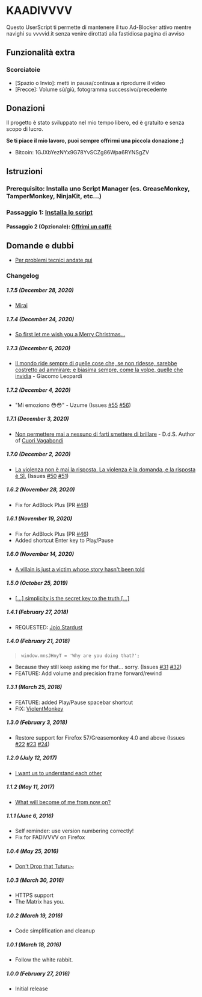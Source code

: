 # KAADIVVVV
Questo UserScript ti permette di mantenere il tuo Ad-Blocker attivo mentre navighi su vvvvid.it senza venire dirottati alla fastidiosa pagina di avviso

## Funzionalità extra
### Scorciatoie
* [Spazio o Invio]: metti in pausa/continua a riprodurre il video
* [Frecce]: Volume sù/giù, fotogramma successivo/precedente

## Donazioni
Il progetto è stato sviluppato nel mio tempo libero, ed è gratuito e senza scopo di lucro.

**Se ti piace il mio lavoro, puoi sempre offrirmi una piccola donazione ;)**

* Bitcoin: 1GJXbYezNYx9G78YvSCZg86Wpa6RYNSgZV

## Istruzioni
### Prerequisito: Installa uno Script Manager (es. GreaseMonkey, TamperMonkey, NinjaKit, etc...)
### Passaggio 1: [Installa lo script](https://openuserjs.org/install/Robotex/KAADIVVVV_-_vvvvid.it_Anti-Adblock_Killer.min.user.js)
#### Passaggio 2 (Opzionale): [Offrimi un caffé](https://github.com/Robotex/KAADIVVVV/blob/master/README.md#donazioni)

## Domande e dubbi
* [Per problemi tecnici andate qui](https://github.com/Robotex/KAADIVVVV/issues)

### Changelog
##### 1.7.5 (December 28, 2020)
>
* [Mirai](https://github.com/Robotex/KAADIVVVV/issues/61)

##### 1.7.4 (December 24, 2020)
>
* [So first let me wish you a Merry Christmas...](https://github.com/Robotex/KAADIVVVV/issues/59)

##### 1.7.3 (December 6, 2020)
>
* [Il mondo ride sempre di quelle cose che, se non ridesse, sarebbe costretto ad ammirare; e biasima sempre, come la volpe, quelle che invidia](https://github.com/Robotex/KAADIVVVV/issues/57) - Giacomo Leopardi

##### 1.7.2 (December 4, 2020)
>
* "Mi emoziono 😳😳" - Uzume (Issues [#55](https://github.com/Robotex/KAADIVVVV/issues/55) [#56](https://github.com/Robotex/KAADIVVVV/issues/56))

##### 1.7.1 (December 3, 2020)
>
* [Non permettere mai a nessuno di farti smettere di brillare](https://github.com/Robotex/KAADIVVVV/issues/53) - D.d.S. Author of [Cuori Vagabondi](https://cuorivagabondi.contactin.bio/)

##### 1.7.0 (December 2, 2020)
>
* [La violenza non è mai la risposta. La violenza è la domanda, e la risposta è SÌ.](https://github.com/Robotex/KAADIVVVV/issues/51) (Issues [#50](https://github.com/Robotex/KAADIVVVV/issues/50) [#51](https://github.com/Robotex/KAADIVVVV/issues/51))

##### 1.6.2 (November 28, 2020)
>
* Fix for AdBlock Plus (PR [#48](https://github.com/Robotex/KAADIVVVV/pull/48))

##### 1.6.1 (November 19, 2020)
>
* Fix for AdBlock Plus (PR [#46](https://github.com/Robotex/KAADIVVVV/pull/46))
* Added shortcut Enter key to Play/Pause 

##### 1.6.0 (November 14, 2020)
>
* [A villain is just a victim whose story hasn't been told](https://github.com/Robotex/KAADIVVVV/issues/40)

##### 1.5.0 (October 25, 2019)
>
* [[...] simplicity is the secret key to the truth [...]](https://github.com/Robotex/KAADIVVVV/issues/37)

##### 1.4.1 (February 27, 2018)
>
* REQUESTED: [Jojo Stardust](https://greasyfork.org/it/forum/discussion/53105/richiesta-non-indispensabile)

##### 1.4.0 (February 21, 2018)
>
> `window.mnsJHnyT = 'Why are you doing that?';` 
* Because they still keep asking me for that... sorry. (Issues [#31](https://github.com/Robotex/KAADIVVVV/issues/31) [#32](https://github.com/Robotex/KAADIVVVV/issues/32))
* FEATURE: Add volume and precision frame forward/rewind

##### 1.3.1 (March 25, 2018)
>
* FEATURE: added Play/Pause spacebar shortcut
* FIX: [ViolentMonkey](https://github.com/Robotex/KAADIVVVV/issues/27)

##### 1.3.0 (February 3, 2018)
>
* Restore support for Firefox 57/Greasemonkey 4.0 and above (Issues [#22](https://github.com/Robotex/KAADIVVVV/issues/22) [#23](https://github.com/Robotex/KAADIVVVV/issues/23) [#24](https://github.com/Robotex/KAADIVVVV/issues/24))

##### 1.2.0 (July 12, 2017)
>
* [I want us to understand each other](https://github.com/Robotex/KAADIVVVV/issues/16)

##### 1.1.2 (May 11, 2017)
>
* [What will become of me from now on?](https://github.com/Robotex/KAADIVVVV/issues/14)

##### 1.1.1 (June 6, 2016)
>
* Self reminder: use version numbering correctly!
* Fix for FADIVVVV on Firefox

##### 1.0.4 (May 25, 2016)
>
* [Don't Drop that Tuturu~](https://github.com/Robotex/KAADIVVVV/issues/6)

##### 1.0.3 (March 30, 2016)
>
* HTTPS support
* The Matrix has you.

##### 1.0.2 (March 19, 2016)
>
* Code simplification and cleanup

##### 1.0.1 (March 18, 2016)
> 
* Follow the white rabbit.

##### 1.0.0 (February 27, 2016)
>
* Initial release
